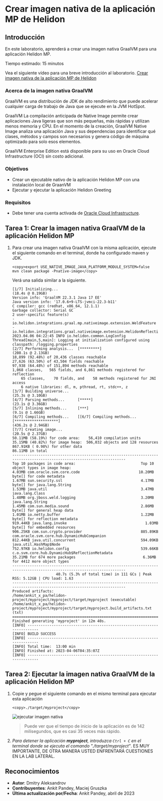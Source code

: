 # Crear imagen nativa de la aplicación MP de Helidon

## Introducción

En este laboratorio, aprenderá a crear una imagen nativa GraalVM para una aplicación Helidon MP.

Tiempo estimado: 15 minutos

Vea el siguiente vídeo para una breve introducción al laboratorio. [Crear imagen nativa de la aplicación MP de Helidon](videohub:1_0hftfgfy)

### Acerca de la imagen nativa GraalVM

GraalVM es una distribución de JDK de alto rendimiento que puede acelerar cualquier carga de trabajo de Java que se ejecute en la JVM HotSpot.

GraalVM La compilación anticipada de Native Image permite crear aplicaciones Java ligeras que son más pequeñas, más rápidas y utilizan menos memoria y CPU. En el momento de la creación, GraalVM Native Image analiza una aplicación Java y sus dependencias para identificar qué clases, métodos y campos son necesarios y genera código de máquina optimizado para solo esos elementos.

GraalVM Enterprise Edition está disponible para su uso en Oracle Cloud Infrastructure (OCI) sin costo adicional.

### Objetivos

*   Crear un ejecutable nativo de la aplicación Helidon MP con una instalación local de GraanVM
*   Ejecutar y ejecutar la aplicación Helidon Greeting

### Requisitos

*   Debe tener una cuenta activada de [Oracle Cloud Infrastructure](https://cloud.oracle.com/en_US/cloud-infrastructure).

## Tarea 1: Crear la imagen nativa GraalVM de la aplicación Helidon MP

1.  Para crear una imagen nativa GraalVM con la misma aplicación, ejecute el siguiente comando en el terminal, donde ha configurado maven y JDK.
    
        <copy>export USE_NATIVE_IMAGE_JAVA_PLATFORM_MODULE_SYSTEM=false
        mvn clean package -Pnative-image</copy>
        
    
    Verá una salida similar a la siguiente.
    
        [1/7] Initializing...                                                                                  (18.4s @ 0.19GB)
        Version info: 'GraalVM 22.3.1 Java 17 EE'
        Java version info: '17.0.6+9-LTS-jvmci-22.3-b11'
        C compiler: gcc (redhat, x86_64, 12.1.1)
        Garbage collector: Serial GC
        2 user-specific feature(s)
        - io.helidon.integrations.graal.mp.nativeimage.extension.WeldFeature
        - io.helidon.integrations.graal.nativeimage.extension.HelidonReflectionFeature
        2023.04.06 04:22:45 INFO io.helidon.common.LogConfig Thread[main,5,main]: Logging at initialization configured using classpath: /logging.properties
        [2/7] Performing analysis...  [*********]                                                             (208.1s @ 2.13GB)
        18,899 (92.48%) of 20,436 classes reachable
        27,626 (63.50%) of 43,504 fields reachable
        97,938 (64.48%) of 151,894 methods reachable
        1,068 classes,   565 fields, and 6,861 methods registered for reflection
            65 classes,    70 fields, and    58 methods registered for JNI access
            6 native libraries: dl, m, pthread, rt, stdc++, z
        [3/7] Building universe...                                                                             (25.3s @ 3.10GB)
        [4/7] Parsing methods...      [*****]                                                                  (23.1s @ 3.36GB)
        [5/7] Inlining methods...     [***]                                                                     (9.1s @ 1.66GB)
        [6/7] Compiling methods...    [[6/7] Compiling methods...    [********************]                                                  (436.2s @ 2.94GB)
        [7/7] Creating image...                                                                                (20.5s @ 2.37GB)
        50.11MB (58.19%) for code area:    56,410 compilation units
        35.15MB (40.82%) for image heap:  506,032 objects and 128 resources
        867.91KB ( 0.98%) for other data
        86.11MB in total
        -----------------------------------------------------------------------------------------------------------------------
        Top 10 packages in code area:                              Top 10 object types in image heap:
        4.03MB com.oracle.svm.core.code                           10.20MB byte[] for code metadata
        1.67MB sun.security.ssl                                    4.17MB byte[] for java.lang.String
        1.53MB java.util                                           3.47MB java.lang.Class
        1.48MB org.jboss.weld.logging                              3.20MB java.lang.String
        1.45MB com.sun.media.sound                                 2.86MB byte[] for general heap data
        1.01MB io.netty.buffer                                     1.22MB byte[] for reflection metadata
        919.44KB java.lang.invoke                                    1.03MB byte[] for embedded resources
        906.25KB com.sun.crypto.provider                           885.89KB com.oracle.svm.core.hub.DynamicHubCompanion
        812.44KB java.util.concurrent                              594.09KB java.util.HashMap$Node
        752.97KB io.helidon.config                                 539.66KB c.o.svm.core.hub.DynamicHub$ReflectionMetadata
        35.21MB for 674 more packages                               6.36MB for 4412 more object types
        -----------------------------------------------------------------------------------------------------------------------
                            40.7s (5.3% of total time) in 111 GCs | Peak RSS: 5.12GB | CPU load: 1.63
        -----------------------------------------------------------------------------------------------------------------------
        Produced artifacts:
        /home/ankit_x_pa/helidon-project/myproject/myproject/target/myproject (executable)
        /home/ankit_x_pa/helidon-project/myproject/myproject/target/myproject.build_artifacts.txt (txt)
        =======================================================================================================================
        Finished generating 'myproject' in 12m 40s.
        [INFO] ------------------------------------------------------------------------
        [INFO] BUILD SUCCESS
        [INFO] ------------------------------------------------------------------------
        [INFO] Total time:  13:00 min
        [INFO] Finished at: 2023-04-06T04:35:07Z
        [INFO] ------------------------------------------------------------------------
        
        

## Tarea 2: Ejecutar la imagen nativa GraalVM de la aplicación Helidon MP

1.  Copie y pegue el siguiente comando en el mismo terminal para ejecutar esta aplicación
    
        <copy>./target/myproject</copy>
        
    
    ![ejecutar imagen nativa](images/run-native.png)
    
    > Puede ver que el tiempo de inicio de la aplicación es de 142 milisegundos, que es casi 35 veces más rápido.
    
2.  _Para detener la aplicación **myproject**, introduzca `Ctrl + C` en el terminal donde se ejecuta el comando "./target/myproject"_. ES MUY IMPORTANTE, DE OTRA MANERA USTED ENFRENTARÁ CUESTIONES EN LA LAB LATERAL.
    

## Reconocimientos

*   **Autor**: Dmitry Aleksandrov
*   **Contribuyentes**: Ankit Pandey, Maciej Gruszka
*   **Última actualización por/Fecha**: Ankit Pandey, abril de 2023